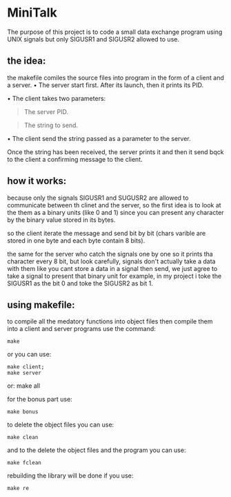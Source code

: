 # MiniTalk
The purpose of this project is to code a small data exchange program using UNIX signals but only SIGUSR1 and SIGUSR2 allowed to use.

## the idea:
the makefile comiles the source files into  program in the form of a client and a server.
• The server  start first. After its launch, then it prints its PID.

• The client takes two parameters:

 > The server PID.

 > The string to send.
    
• The client send the string passed as a parameter to the server.

Once the string has been received, the server prints it and then it send bqck to the client a confirming message to the client.

## how it works:
because only the signals SIGUSR1 and SUGUSR2 are allowed to communicate between th clinet and the server, so the first idea is to look at the them as a binary units (like 0 and 1) since you can present any character by the binary value stored in its bytes.

so the client iterate the message and send bit by bit (chars varible are stored in one byte and each byte contain 8 bits).

the same for the server who catch the signals one by one so it prints tha character every 8 bit, but look carefully, signals don't actually take a data with them like you cant store a data in a signal then send, we just agree to take a signal to present that binary unit for example, in my project i toke the SIGUSR1 as the bit 0 and toke the SIGUSR2 as bit 1.

## using makefile:
to compile all the medatory functions into object files then compile them into a client and server programs use the command:

    make

or you can use:

    make client;
    make server
or:
    make all

for the bonus part use:

    make bonus

to delete the object files you can use:

    make clean

and to the delete the object files and the program you can use:

    make fclean 

rebuilding the library will be done if you use:

    make re
